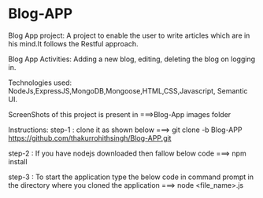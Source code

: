 # Blog-APP

Blog App project:
            A project to enable the user to write articles which are in his mind.It follows the
            Restful approach.
            
Blog App Activities:
                 Adding a new blog, editing, deleting the blog on logging in.
                 
Technologies used:
               NodeJs,ExpressJS,MongoDB,Mongoose,HTML,CSS,Javascript, Semantic UI.
               
ScreenShots of this project is present in ===>Blog-App images folder 

Instructions: step-1 : clone it as shown below ===> git clone -b Blog-APP https://github.com/thakurrohithsingh/Blog-APP.git

step-2 : If you have nodejs downloaded then fallow below code ===> npm install

step-3 : To start the application type the below code in command prompt in the directory where you cloned the application ===> node    <file_name>.js               

